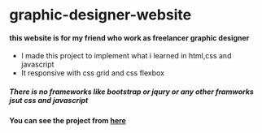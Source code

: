 # graphic-designer-website
#### this website is for my friend who work as freelancer graphic designer
- I made this project to implement what i learned in html,css and javascript 
- It responsive with css grid and css flexbox   
##### There is no frameworks like bootstrap or jqury or any other framworks jsut css and javascript
#### You can see the project from [here](https://admiring-goodall-4a51bf.netlify.app) 

